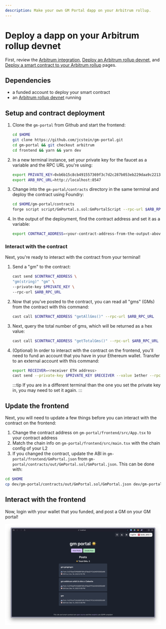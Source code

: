 ```yaml
---
description: Make your own GM Portal dapp on your Arbitrum rollup.
---
```


# Deploy a dapp on your Arbitrum rollup devnet

First, review the [Arbitrum integration](./arbitrum-integration.md),
[Deploy an Arbitrum rollup devnet](./arbitrum-deploy.md), and
[Deploy a smart contract to your Arbitrum rollup](./arbitrum-smart-contract.md)
pages.

## Dependencies

- a funded account to deploy your smart contract
- an [Arbitrum rollup devnet](./arbitrum-deploy.md) running

## Setup and contract deployment

1. Clone the `gm-portal` from Github and start the frontend:

   ```bash
   cd $HOME
   git clone https://github.com/jcstein/gm-portal.git
   cd gm-portal && git checkout arbitrum
   cd frontend && yarn && yarn dev
   ```

2. In a new terminal instance, set your private key for the
   faucet as a variable and the RPC URL you're using:

   ```bash
   export PRIVATE_KEY=0xb6b15c8cb491557369f3c7d2c287b053eb229daa9c22138887752191c9520659
   export ARB_RPC_URL=http://localhost:8547
   ```

3. Change into the `gm-portal/contracts` directory in the same terminal and deploy
   the contract using Foundry:

   <!-- markdownlint-disable MD013 -->

   ```bash
   cd $HOME/gm-portal/contracts
   forge script script/GmPortal.s.sol:GmPortalScript --rpc-url $ARB_RPC_URL --private-key $PRIVATE_KEY --broadcast
   ```

   <!-- markdownlint-enable MD013 -->

4. In the output of the deployment, find the contract address and set it as a variable:

   ```bash
   export CONTRACT_ADDRESS=<your-contract-address-from-the-output-above>
   ```

### Interact with the contract

Next, you're ready to interact with the contract from your terminal!

1. Send a "gm" to the contract:

   ```bash
   cast send $CONTRACT_ADDRESS \
   "gm(string)" "gm" \
   --private-key $PRIVATE_KEY \
   --rpc-url $ARB_RPC_URL
   ```

2. Now that you've posted to the contract, you can read all "gms" (GMs) from the
   contract with
   this command:

   ```bash
   cast call $CONTRACT_ADDRESS "getAllGms()" --rpc-url $ARB_RPC_URL
   ```

3. Next, query the total number of gms, which will be returned as a hex value:

   ```bash
   cast call $CONTRACT_ADDRESS "getTotalGms()" --rpc-url $ARB_RPC_URL
   ```

4. (Optional) In order to interact with the contract on the frontend, you'll
   need to fund an account that you have in your Ethereum wallet. Transfer to an
   external account with this command:

   ```bash
   export RECEIVER=<receiver ETH address>
   cast send --private-key $PRIVATE_KEY $RECEIVER --value 1ether --rpc-url $ARB_RPC_URL
   ```

   :::tip
   If you are in a different terminal than the one you set the
   private key in, you may need to set it again.
   :::

## Update the frontend

Next, you will need to update a few things before you can interact with the
contract on the frontend:

1. Change the contract address on `gm-portal/frontend/src/App.tsx` to your
   contract address
2. Match the chain info on `gm-portal/frontend/src/main.tsx` with the chain
   config of your L2
3. If you changed the contract, update the ABI in
   `gm-portal/frontend/GmPortal.json` from
   `gm-portal/contracts/out/GmPortal.sol/GmPortal.json`. This can be done with:

```bash
cd $HOME
cp dev/gm-portal/contracts/out/GmPortal.sol/GmPortal.json dev/gm-portal/frontend
```

## Interact with the frontend

Now, login with your wallet that you funded, and post a GM on your GM portal!

![gm-arb](/public/img/gm-arb.png)

